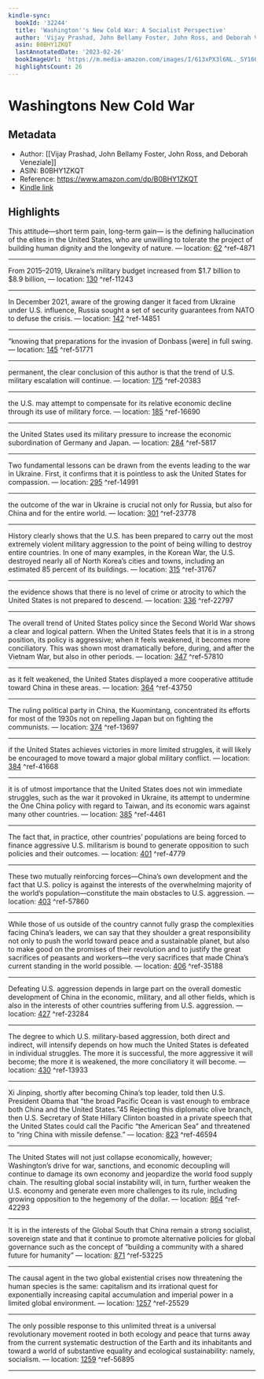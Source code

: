 ```yaml
---
kindle-sync:
  bookId: '32244'
  title: 'Washington''s New Cold War: A Socialist Perspective'
  author: 'Vijay Prashad, John Bellamy Foster, John Ross, and Deborah Veneziale'
  asin: B0BHY1ZKQT
  lastAnnotatedDate: '2023-02-26'
  bookImageUrl: 'https://m.media-amazon.com/images/I/613xPX3l6NL._SY160.jpg'
  highlightsCount: 26
---
```

# Washingtons New Cold War
## Metadata
* Author: [[Vijay Prashad, John Bellamy Foster, John Ross, and Deborah Veneziale]]
* ASIN: B0BHY1ZKQT
* Reference: https://www.amazon.com/dp/B0BHY1ZKQT
* [Kindle link](kindle://book?action=open&asin=B0BHY1ZKQT)

## Highlights
This attitude—short term pain, long-term gain— is the defining hallucination of the elites in the United States, who are unwilling to tolerate the project of building human dignity and the longevity of nature. — location: [62](kindle://book?action=open&asin=B0BHY1ZKQT&location=62) ^ref-4871

---
From 2015–2019, Ukraine’s military budget increased from $1.7 billion to $8.9 billion, — location: [130](kindle://book?action=open&asin=B0BHY1ZKQT&location=130) ^ref-11243

---
In December 2021, aware of the growing danger it faced from Ukraine under U.S. influence, Russia sought a set of security guarantees from NATO to defuse the crisis. — location: [142](kindle://book?action=open&asin=B0BHY1ZKQT&location=142) ^ref-14851

---
“knowing that preparations for the invasion of Donbass [were] in full swing. — location: [145](kindle://book?action=open&asin=B0BHY1ZKQT&location=145) ^ref-51771

---
permanent, the clear conclusion of this author is that the trend of U.S. military escalation will continue. — location: [175](kindle://book?action=open&asin=B0BHY1ZKQT&location=175) ^ref-20383

---
the U.S. may attempt to compensate for its relative economic decline through its use of military force. — location: [185](kindle://book?action=open&asin=B0BHY1ZKQT&location=185) ^ref-16690

---
the United States used its military pressure to increase the economic subordination of Germany and Japan. — location: [284](kindle://book?action=open&asin=B0BHY1ZKQT&location=284) ^ref-5817

---
Two fundamental lessons can be drawn from the events leading to the war in Ukraine. First, it confirms that it is pointless to ask the United States for compassion. — location: [295](kindle://book?action=open&asin=B0BHY1ZKQT&location=295) ^ref-14991

---
the outcome of the war in Ukraine is crucial not only for Russia, but also for China and for the entire world. — location: [301](kindle://book?action=open&asin=B0BHY1ZKQT&location=301) ^ref-23778

---
History clearly shows that the U.S. has been prepared to carry out the most extremely violent military aggression to the point of being willing to destroy entire countries. In one of many examples, in the Korean War, the U.S. destroyed nearly all of North Korea’s cities and towns, including an estimated 85 percent of its buildings. — location: [315](kindle://book?action=open&asin=B0BHY1ZKQT&location=315) ^ref-31767

---
the evidence shows that there is no level of crime or atrocity to which the United States is not prepared to descend. — location: [336](kindle://book?action=open&asin=B0BHY1ZKQT&location=336) ^ref-22797

---
The overall trend of United States policy since the Second World War shows a clear and logical pattern. When the United States feels that it is in a strong position, its policy is aggressive; when it feels weakened, it becomes more conciliatory. This was shown most dramatically before, during, and after the Vietnam War, but also in other periods. — location: [347](kindle://book?action=open&asin=B0BHY1ZKQT&location=347) ^ref-57810

---
as it felt weakened, the United States displayed a more cooperative attitude toward China in these areas. — location: [364](kindle://book?action=open&asin=B0BHY1ZKQT&location=364) ^ref-43750

---
The ruling political party in China, the Kuomintang, concentrated its efforts for most of the 1930s not on repelling Japan but on fighting the communists. — location: [374](kindle://book?action=open&asin=B0BHY1ZKQT&location=374) ^ref-13697

---
if the United States achieves victories in more limited struggles, it will likely be encouraged to move toward a major global military conflict. — location: [384](kindle://book?action=open&asin=B0BHY1ZKQT&location=384) ^ref-41668

---
it is of utmost importance that the United States does not win immediate struggles, such as the war it provoked in Ukraine, its attempt to undermine the One China policy with regard to Taiwan, and its economic wars against many other countries. — location: [385](kindle://book?action=open&asin=B0BHY1ZKQT&location=385) ^ref-4461

---
The fact that, in practice, other countries’ populations are being forced to finance aggressive U.S. militarism is bound to generate opposition to such policies and their outcomes. — location: [401](kindle://book?action=open&asin=B0BHY1ZKQT&location=401) ^ref-4779

---
These two mutually reinforcing forces—China’s own development and the fact that U.S. policy is against the interests of the overwhelming majority of the world’s population—constitute the main obstacles to U.S. aggression. — location: [403](kindle://book?action=open&asin=B0BHY1ZKQT&location=403) ^ref-57860

---
While those of us outside of the country cannot fully grasp the complexities facing China’s leaders, we can say that they shoulder a great responsibility not only to push the world toward peace and a sustainable planet, but also to make good on the promises of their revolution and to justify the great sacrifices of peasants and workers—the very sacrifices that made China’s current standing in the world possible. — location: [406](kindle://book?action=open&asin=B0BHY1ZKQT&location=406) ^ref-35188

---
Defeating U.S. aggression depends in large part on the overall domestic development of China in the economic, military, and all other fields, which is also in the interests of other countries suffering from U.S. aggression. — location: [427](kindle://book?action=open&asin=B0BHY1ZKQT&location=427) ^ref-23284

---
The degree to which U.S. military-based aggression, both direct and indirect, will intensify depends on how much the United States is defeated in individual struggles. The more it is successful, the more aggressive it will become; the more it is weakened, the more conciliatory it will become. — location: [430](kindle://book?action=open&asin=B0BHY1ZKQT&location=430) ^ref-13933

---
Xi Jinping, shortly after becoming China’s top leader, told then U.S. President Obama that “the broad Pacific Ocean is vast enough to embrace both China and the United States.”45 Rejecting this diplomatic olive branch, then U.S. Secretary of State Hillary Clinton boasted in a private speech that the United States could call the Pacific “the American Sea” and threatened to “ring China with missile defense.” — location: [823](kindle://book?action=open&asin=B0BHY1ZKQT&location=823) ^ref-46594

---
The United States will not just collapse economically, however; Washington’s drive for war, sanctions, and economic decoupling will continue to damage its own economy and jeopardize the world food supply chain. The resulting global social instability will, in turn, further weaken the U.S. economy and generate even more challenges to its rule, including growing opposition to the hegemony of the dollar. — location: [864](kindle://book?action=open&asin=B0BHY1ZKQT&location=864) ^ref-42293

---
It is in the interests of the Global South that China remain a strong socialist, sovereign state and that it continue to promote alternative policies for global governance such as the concept of “building a community with a shared future for humanity” — location: [871](kindle://book?action=open&asin=B0BHY1ZKQT&location=871) ^ref-53225

---
The causal agent in the two global existential crises now threatening the human species is the same: capitalism and its irrational quest for exponentially increasing capital accumulation and imperial power in a limited global environment. — location: [1257](kindle://book?action=open&asin=B0BHY1ZKQT&location=1257) ^ref-25529

---
The only possible response to this unlimited threat is a universal revolutionary movement rooted in both ecology and peace that turns away from the current systematic destruction of the Earth and its inhabitants and toward a world of substantive equality and ecological sustainability: namely, socialism. — location: [1259](kindle://book?action=open&asin=B0BHY1ZKQT&location=1259) ^ref-56895

---
